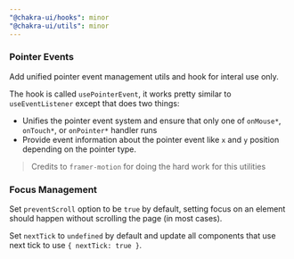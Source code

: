 ```yaml
---
"@chakra-ui/hooks": minor
"@chakra-ui/utils": minor
---
```


### Pointer Events

Add unified pointer event management utils and hook for interal use only.

The hook is called `usePointerEvent`, it works pretty similar to
`useEventListener` except that does two things:

- Unifies the pointer event system and ensure that only one of `onMouse*`,
  `onTouch*`, or `onPointer*` handler runs
- Provide event information about the pointer event like `x` and `y` position
  depending on the pointer type.

> Credits to `framer-motion` for doing the hard work for this utilities

### Focus Management

Set `preventScroll` option to be `true` by default, setting focus on an element
should happen without scrolling the page (in most cases).

Set `nextTick` to `undefined` by default and update all components that use next
tick to use `{ nextTick: true }`.
